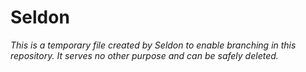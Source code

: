 # Seldon

_This is a temporary file created by Seldon to enable branching in this repository. It serves no other purpose and can be safely deleted._